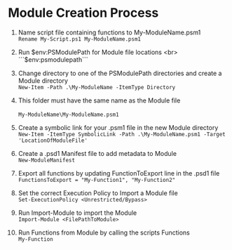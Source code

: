 # Module Creation Process

1. Name script file containing functions to My-ModuleName.psm1 <br>
```Rename My-Script.ps1 My-ModuleName.psm1```<br>

2. Run $env:PSModulePath for Module file locations <br>
```$env:psmodulepath```<br>

3. Change directory to one of the PSModulePath directories and create a Module directory <br>
```New-Item -Path .\My-ModuleName -ItemType Directory``` <br>

4. This folder must have the same name as the Module file <br>	
```My-ModuleName\My-ModuleName.psm1``` <br>

5. Create a symbolic link for your .psm1 file in the new Module directory <br>
```New-Item -ItemType SymbolicLink -Path .\My-ModuleName.psm1 -Target 'LocationOfModuleFile'``` <br>

6. Create a .psd1 Manifest file to add metadata to Module <br>
```New-ModuleManifest``` <br>

7. Export all functions by updating FunctionToExport line in the .psd1 file	<br>
```FunctionsToExport = "My-Function1", "My-Function2"``` <br>

8. Set the correct Execution Policy to Import a Module file <br>
```Set-ExecutionPolicy <Unrestricted/Bypass>``` <br>

9. Run Import-Module to import the Module <br>
```Import-Module <FilePathToModule>``` <br>

10. Run Functions from Module by calling the scripts Functions <br>
```My-Function``` <br>